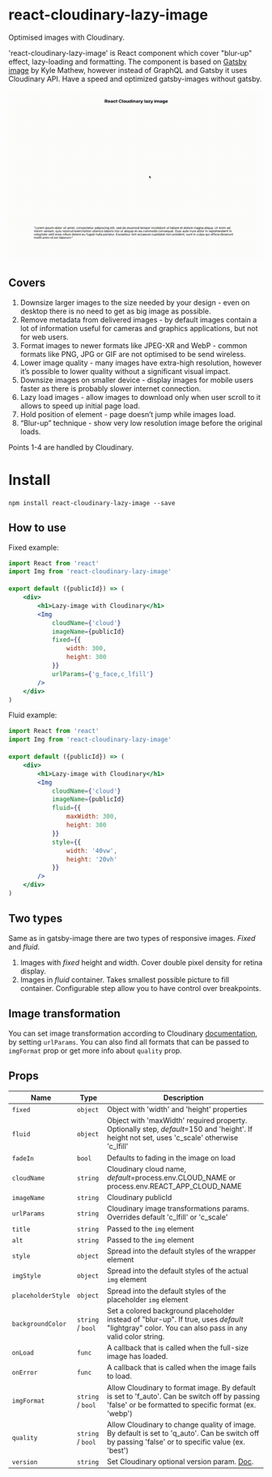 # react-cloudinary-lazy-image

Optimised images with Cloudinary.

'react-cloudinary-lazy-image' is React component which cover "blur-up" effect, lazy-loading and formatting.
The component is based on [Gatsby image](https://github.com/gatsbyjs/gatsby/blob/master/packages/gatsby-image) by Kyle Mathew,
however instead of GraphQL and Gatsby it uses Cloudinary API. Have a speed and optimized gatsby-images without gatsby.

![](./demo/demo.gif)

## Covers

1) Downsize larger images to the size needed by your design - even on desktop there is no need to get as big image as possible.
2) Remove metadata from delivered images - by default images contain a lot of information useful for cameras and graphics applications, but not for web users.
3) Format images to newer formats like JPEG-XR and WebP - common formats like PNG, JPG or GIF are not optimised to be send wireless.
4) Lower image quality - many images have extra-high resolution, however it’s possible to lower quality without a significant visual impact.
5) Downsize images on smaller device - display images for mobile users faster as there is probably slower internet connection.
6) Lazy load images - allow images to download only when user scroll to it allows to speed up initial page load.
7) Hold position of element -  page doesn’t jump while images load.
8) “Blur-up” technique - show very low resolution image before the original loads.

Points 1-4 are handled by Cloudinary.

# Install

`npm install react-cloudinary-lazy-image --save`

## How to use

Fixed example:
```jsx
import React from 'react'
import Img from 'react-cloudinary-lazy-image'

export default ({publicId}) => (
    <div>
        <h1>Lazy-image with Cloudinary</h1>
        <Img
            cloudName={'cloud'}
            imageName={publicId}
            fixed={{
                width: 300,
                height: 300
            }}
            urlParams={'g_face,c_lfill'}
        />
    </div>
)
```

Fluid example:
```jsx
import React from 'react'
import Img from 'react-cloudinary-lazy-image'

export default ({publicId}) => (
    <div>
        <h1>Lazy-image with Cloudinary</h1>
        <Img
            cloudName={'cloud'}
            imageName={publicId}
            fluid={{
                maxWidth: 300,
                height: 300
            }}
            style={{
                width: '40vw',
                height: '20vh'
            }}
        />
    </div>
)
```

## Two types

Same as in gatsby-image there are two types of responsive images. _Fixed_ and _fluid_.
1. Images with _fixed_ height and width. Cover double pixel density for retina display.
2. Images in _fluid_ container. Takes smallest possible picture to fill container. Configurable step allow you to have control over breakpoints.


## Image transformation

You can set image transformation according to Cloudinary [documentation](https://cloudinary.com/documentation/image_transformation_reference),
by setting `urlParams`. You can also find all formats that can be passed to `imgFormat` prop or get more info about `quality` prop.


## Props

| Name               | Type              | Description                                                                                                                                           |
| ------------------ | ----------------- | ----------------------------------------------------------------------------------------------------------------------------------------------------- |
| `fixed`            | `object`          | Object with 'width' and 'height' properties                                                                                                           |
| `fluid`            | `object`          | Object with 'maxWidth' required property. Optionally step, _default_=150 and 'height'. If height not set, uses 'c_scale' otherwise 'c_lfill'          |
| `fadeIn`           | `bool`            | Defaults to fading in the image on load                                                                                                               |
| `cloudName`        | `string`          | Cloudinary cloud name, _default_=process.env.CLOUD_NAME or process.env.REACT_APP_CLOUD_NAME                                                           |
| `imageName`        | `string`          | Cloudinary publicId                                                                                                                                   |
| `urlParams`        | `string`          | Cloudinary image transformations params. Overrides default 'c_lfill' or 'c_scale'                                                                     |
| `title`            | `string`          | Passed to the `img` element                                                                                                                           |
| `alt`              | `string`          | Passed to the `img` element                                                                                                                           |
| `style`            | `object`          | Spread into the default styles of the wrapper element                                                                                                 |
| `imgStyle`         | `object`          | Spread into the default styles of the actual `img` element                                                                                            |
| `placeholderStyle` | `object`          | Spread into the default styles of the placeholder `img` element                                                                                       |
| `backgroundColor`  | `string` / `bool` | Set a colored background placeholder instead of "blur-up". If true, uses _default_ "lightgray" color. You can also pass in any valid color string.    |
| `onLoad`           | `func`            | A callback that is called when the full-size image has loaded.                                                                                        |
| `onError`          | `func`            | A callback that is called when the image fails to load.                                                                                               |
| `imgFormat`        | `string` / `bool` | Allow Cloudinary to format image. By default is set to 'f_auto'. Can be switch off by passing 'false' or be formatted to specific format (ex. 'webp') |
| `quality`          | `string` / `bool` | Allow Cloudinary to change quality of image. By default is set to 'q_auto'. Can be switch off by passing 'false' or to specific value (ex. 'best')    |
| `version`          | `string`          | Set Cloudinary optional version param. [Doc](https://cloudinary.com/documentation/advanced_url_delivery_options#asset_versions).                      |


